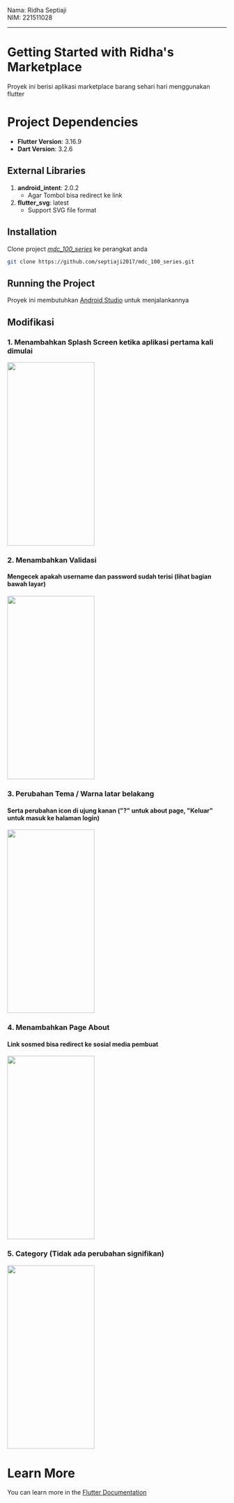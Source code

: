 Nama: Ridha Septiaji  
NIM: 221511028
***

# Getting Started with Ridha's Marketplace

Proyek ini berisi aplikasi marketplace barang sehari hari menggunakan flutter

# Project Dependencies
- **Flutter Version**: 3.16.9
- **Dart Version**: 3.2.6

## External Libraries
1. **android_intent**: 2.0.2
   - Agar Tombol bisa redirect ke link  
2. **flutter_svg**: latest
   - Support SVG file format
## Installation

Clone project *[mdc_100_series](https://github.com/septiaji2017/mdc_100_series.git)* ke perangkat anda

```bash
git clone https://github.com/septiaji2017/mdc_100_series.git
```

## Running the Project
Proyek ini membutuhkan <ins>Android Studio</ins> untuk menjalankannya

## Modifikasi
### 1. Menambahkan Splash Screen ketika aplikasi pertama kali dimulai
<img src="https://github.com/septiaji2017/mdc_100_series/assets/73025651/0aa9cf4d-2521-44b0-aeb0-f409813287fe" width="200" height="420">

### 2. Menambahkan Validasi
#### Mengecek apakah username dan password sudah terisi (lihat bagian bawah layar)
<img src="https://github.com/septiaji2017/mdc_100_series/assets/73025651/1b865867-1857-43ef-8166-681542b72972" width="200" height="420">

### 3. Perubahan Tema / Warna latar belakang
#### Serta perubahan icon di ujung kanan ("?" untuk about page, "Keluar" untuk masuk ke halaman login)
<img src="https://github.com/septiaji2017/mdc_100_series/assets/73025651/0c712bc7-3ae5-4c8d-a6e5-32a81f4d71fa" width="200" height="420">

### 4. Menambahkan Page About
#### Link sosmed bisa redirect ke sosial media pembuat
<img src="https://github.com/septiaji2017/mdc_100_series/assets/73025651/056d4940-de43-4195-9943-dd456544433a" width="200" height="420">

### 5. Category (Tidak ada perubahan signifikan)
<img src="https://github.com/septiaji2017/mdc_100_series/assets/73025651/287afada-01aa-43ce-ba6e-697dd0b0a3b8" width="200" height="420">

# Learn More

You can learn more in the [Flutter Documentation](https://docs.flutter.dev/)
